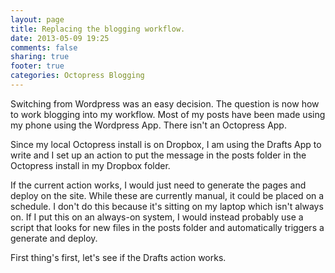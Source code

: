 ```yaml
---
layout: page
title: Replacing the blogging workflow.
date: 2013-05-09 19:25
comments: false
sharing: true
footer: true
categories: Octopress Blogging
---
```


Switching from Wordpress was an easy decision. The question is now how to work blogging into my workflow. Most of my posts have been made using my phone using the Wordpress App. There isn't an Octopress App. 

Since my local Octopress install is on Dropbox, I am using the Drafts App to write and I set up an action to put the message in the posts folder in the Octopress install in my Dropbox folder. 

If the current action works, I would just need to generate the pages and deploy on the site. While these are currently manual, it could be placed on a schedule.  I don't do this because it's sitting on my laptop which isn't always on. If I put this on an always-on system, I would instead probably use a script that looks for new files in the posts folder and automatically triggers a generate and deploy. 

First thing's first, let's see if the Drafts action works. 

